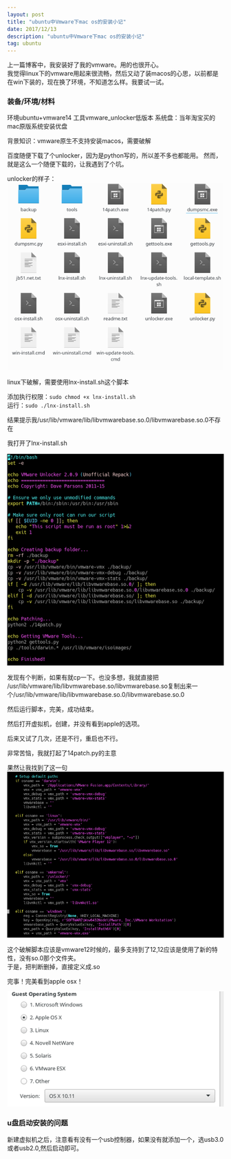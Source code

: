 ```yaml
---
layout: post
title: "ubuntu中Vmware下mac os的安装小记"
date: 2017/12/13
description: "ubuntu中Vmware下mac os的安装小记"
tag: ubuntu
---
```


上一篇博客中，我安装好了我的vmware。用的也很开心。  
我觉得linux下的vmware用起来很流畅，然后又动了装macos的心思，以前都是在win下装的，现在换了环境，不知道怎么样。我要试一试。

### 装备/环境/材料
环境ubuntu+vmware14
工具vmware_unlocker低版本
系统盘：当年淘宝买的mac原版系统安装优盘

背景知识：vmware原生不支持安装macos，需要破解

百度随便下载了个unlocker，因为是python写的，所以差不多也都能用。
然而，就是这么一个随便下载的，让我遇到了个坑。

unlocker的样子：
![](/images/vmware/目录.png)

linux下破解，需要使用lnx-install.sh这个脚本
 
 添加执行权限：`sudo chmod +x lnx-install.sh`  
 运行：`sudo ./lnx-install.sh`   
 
 结果提示我/usr/lib/vmware/lib/libvmwarebase.so.0/libvmwarebase.so.0不存在
 
 我打开了lnx-install.sh
 
 ![](/images/vmware/lnx文件内容.png)
 
 发现有个判断，如果有就cp一下。也没多想，我就直接把
/usr/lib/vmware/lib/libvmwarebase.so/libvmwarebase.so复制出来一个/usr/lib/vmware/lib/libvmwarebase.so.0/libvmwarebase.so.0

然后运行脚本，完美，成功结束。

然后打开虚拟机，创建，并没有看到apple的选项。

后来又试了几次，还是不行，重启也不行。

非常苦恼，我就打起了14patch.py的主意

果然让我找到了这一句
![](/images/vmware/14文件内容.png)

这个破解脚本应该是vmware12时候的，最多支持到了12,12应该是使用了新的特性，没有so.0那个文件夹。  
于是，把判断删掉，直接定义成.so  

完事！完美看到apple osx！

![](/images/vmware/apple.png)

### u盘启动安装的问题

新建虚拟机之后，注意看有没有一个usb控制器，如果没有就添加一个，选usb3.0或者usb2.0,然后启动即可。

